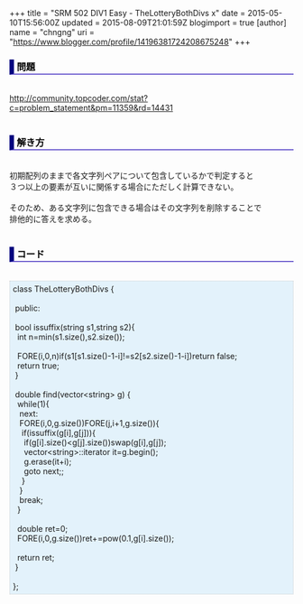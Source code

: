 +++
title = "SRM 502 DIV1 Easy - TheLotteryBothDivs x"
date = 2015-05-10T15:56:00Z
updated = 2015-08-09T21:01:59Z
blogimport = true 
[author]
	name = "chngng"
	uri = "https://www.blogger.com/profile/14196381724208675248"
+++

<div dir="ltr" style="text-align: left;" trbidi="on"><h3 style="border-bottom: 2px solid slateblue; border-left: 8px solid navy; color: black; padding: 0px 0px 1px 5px;">問題 <br /></h3><br /><a href="http://community.topcoder.com/stat?c=problem_statement&amp;pm=11359&amp;rd=14431" target="_blank">http://community.topcoder.com/stat?c=problem_statement&amp;pm=11359&amp;rd=14431</a><br /><br /><h3 style="border-bottom: 2px solid slateblue; border-left: 8px solid navy; color: black; padding: 0px 0px 1px 5px;">解き方 </h3><br />初期配列のままで各文字列ペアについて包含しているかで判定すると<br />３つ以上の要素が互いに関係する場合にただしく計算できない。<br /><br />そのため、ある文字列に包含できる場合はその文字列を削除することで<br />排他的に答えを求める。<br /><br /><h3 style="border-bottom: 2px solid slateblue; border-left: 8px solid navy; color: black; padding: 0px 0px 1px 5px;">コード </h3><br /><div style="background-color: #e3f2fb; border: 1px dotted #CCCCCC; padding: 5px;">class TheLotteryBothDivs {<br /><br /><span class="Apple-tab-span" style="white-space: pre;"> </span>public:<br /><br /><span class="Apple-tab-span" style="white-space: pre;"> </span>bool issuffix(string s1,string s2){<br /><span class="Apple-tab-span" style="white-space: pre;">  </span>int n=min(s1.size(),s2.size());<br /><br /><span class="Apple-tab-span" style="white-space: pre;">  </span>FORE(i,0,n)if(s1[s1.size()-1-i]!=s2[s2.size()-1-i])return false;<br /><span class="Apple-tab-span" style="white-space: pre;">  </span>return true;<br /><span class="Apple-tab-span" style="white-space: pre;"> </span>}<br /><br /><span class="Apple-tab-span" style="white-space: pre;"> </span>double find(vector&lt;string&gt; g) {<br /><span class="Apple-tab-span" style="white-space: pre;">  </span>while(1){<br /><span class="Apple-tab-span" style="white-space: pre;">   </span>next:<br /><span class="Apple-tab-span" style="white-space: pre;">   </span>FORE(i,0,g.size())FORE(j,i+1,g.size()){<br /><span class="Apple-tab-span" style="white-space: pre;">    </span>if(issuffix(g[i],g[j])){<br /><span class="Apple-tab-span" style="white-space: pre;">     </span>if(g[i].size()&lt;g[j].size())swap(g[i],g[j]);<br /><span class="Apple-tab-span" style="white-space: pre;">     </span>vector&lt;string&gt;::iterator it=g.begin();<br /><span class="Apple-tab-span" style="white-space: pre;">     </span>g.erase(it+i);<br /><span class="Apple-tab-span" style="white-space: pre;">     </span>goto next;;<br /><span class="Apple-tab-span" style="white-space: pre;">    </span>}<br /><span class="Apple-tab-span" style="white-space: pre;">   </span>}<br /><span class="Apple-tab-span" style="white-space: pre;">   </span>break;<br /><span class="Apple-tab-span" style="white-space: pre;">  </span>}<br /><br /><span class="Apple-tab-span" style="white-space: pre;">  </span>double ret=0;<br /><span class="Apple-tab-span" style="white-space: pre;">  </span>FORE(i,0,g.size())ret+=pow(0.1,g[i].size());<br /><br /><span class="Apple-tab-span" style="white-space: pre;">  </span>return ret;<br /><span class="Apple-tab-span" style="white-space: pre;"> </span>}<br /><br />};</div></div>
